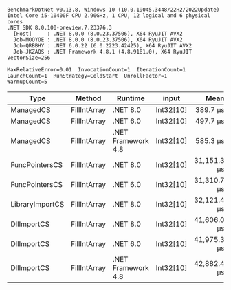 ```

BenchmarkDotNet v0.13.8, Windows 10 (10.0.19045.3448/22H2/2022Update)
Intel Core i5-10400F CPU 2.90GHz, 1 CPU, 12 logical and 6 physical cores
.NET SDK 8.0.100-preview.7.23376.3
  [Host]     : .NET 8.0.0 (8.0.23.37506), X64 RyuJIT AVX2
  Job-MOOYOE : .NET 8.0.0 (8.0.23.37506), X64 RyuJIT AVX2
  Job-QRBBHY : .NET 6.0.22 (6.0.2223.42425), X64 RyuJIT AVX2
  Job-JKZAQS : .NET Framework 4.8.1 (4.8.9181.0), X64 RyuJIT VectorSize=256

MaxRelativeError=0.01  InvocationCount=1  IterationCount=1  
LaunchCount=1  RunStrategy=ColdStart  UnrollFactor=1  
WarmupCount=5  

```
| Type            | Method       | Runtime            | input     | Mean        | Error | Median      | Min         | Max         | Allocated |
|---------------- |------------- |------------------- |---------- |------------:|------:|------------:|------------:|------------:|----------:|
| ManagedCS       | FillIntArray | .NET 8.0           | Int32[10] |    389.7 μs |    NA |    389.7 μs |    389.7 μs |    389.7 μs |     400 B |
| ManagedCS       | FillIntArray | .NET 6.0           | Int32[10] |    497.7 μs |    NA |    497.7 μs |    497.7 μs |    497.7 μs |     640 B |
| ManagedCS       | FillIntArray | .NET Framework 4.8 | Int32[10] |    585.3 μs |    NA |    585.3 μs |    585.3 μs |    585.3 μs |         - |
| FuncPointersCS  | FillIntArray | .NET 8.0           | Int32[10] | 31,151.3 μs |    NA | 31,151.3 μs | 31,151.3 μs | 31,151.3 μs |     400 B |
| FuncPointersCS  | FillIntArray | .NET 6.0           | Int32[10] | 31,310.7 μs |    NA | 31,310.7 μs | 31,310.7 μs | 31,310.7 μs |     640 B |
| LibraryImportCS | FillIntArray | .NET 8.0           | Int32[10] | 32,121.4 μs |    NA | 32,121.4 μs | 32,121.4 μs | 32,121.4 μs |     400 B |
| DllImportCS     | FillIntArray | .NET 8.0           | Int32[10] | 41,606.0 μs |    NA | 41,606.0 μs | 41,606.0 μs | 41,606.0 μs |     400 B |
| DllImportCS     | FillIntArray | .NET 6.0           | Int32[10] | 41,975.3 μs |    NA | 41,975.3 μs | 41,975.3 μs | 41,975.3 μs |     640 B |
| DllImportCS     | FillIntArray | .NET Framework 4.8 | Int32[10] | 42,882.4 μs |    NA | 42,882.4 μs | 42,882.4 μs | 42,882.4 μs |         - |
